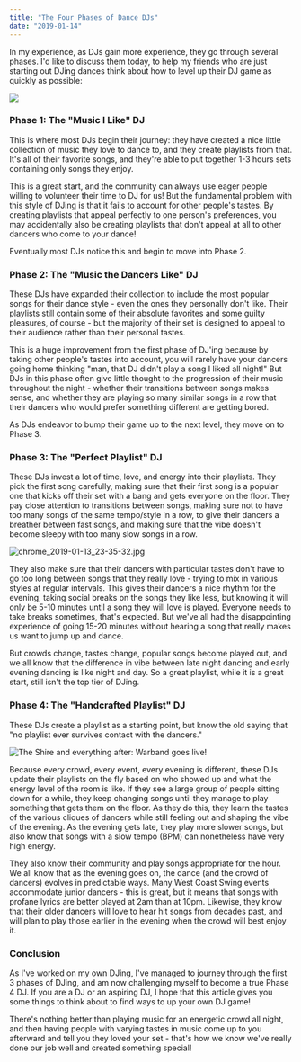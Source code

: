 ```yaml
---
title: "The Four Phases of Dance DJs"
date: "2019-01-14"
---
```


In my experience, as DJs gain more experience, they go through several phases. I'd like to discuss them today, to help my friends who are just starting out DJing dances think about how to level up their DJ game as quickly as possible:

![](images/VirtualDJ.jpg)

### Phase 1: The "Music I Like" DJ

This is where most DJs begin their journey: they have created a nice little collection of music they love to dance to, and they create playlists from that. It's all of their favorite songs, and they're able to put together 1-3 hours sets containing only songs they enjoy.

This is a great start, and the community can always use eager people willing to volunteer their time to DJ for us! But the fundamental problem with this style of DJing is that it fails to account for other people's tastes. By creating playlists that appeal perfectly to one person's preferences, you may accidentally also be creating playlists that don't appeal at all to other dancers who come to your dance!

Eventually most DJs notice this and begin to move into Phase 2.

### Phase 2: The "Music the Dancers Like" DJ

These DJs have expanded their collection to include the most popular songs for their dance style - even the ones they personally don't like. Their playlists still contain some of their absolute favorites and some guilty pleasures, of course - but the majority of their set is designed to appeal to their audience rather than their personal tastes.

This is a huge improvement from the first phase of DJ'ing because by taking other people's tastes into account, you will rarely have your dancers going home thinking "man, that DJ didn't play a song I liked all night!" But DJs in this phase often give little thought to the progression of their music throughout the night - whether their transitions between songs makes sense, and whether they are playing so many similar songs in a row that their dancers who would prefer something different are getting bored.

As DJs endeavor to bump their game up to the next level, they move on to Phase 3.

### Phase 3: The "Perfect Playlist" DJ

These DJs invest a lot of time, love, and energy into their playlists. They pick the first song carefully, making sure that their first song is a popular one that kicks off their set with a bang and gets everyone on the floor. They pay close attention to transitions between songs, making sure not to have too many songs of the same tempo/style in a row, to give their dancers a breather between fast songs, and making sure that the vibe doesn't become sleepy with too many slow songs in a row.

![chrome_2019-01-13_23-35-32.jpg](images/chrome_2019-01-13_23-35-32.jpg)

They also make sure that their dancers with particular tastes don't have to go too long between songs that they really love - trying to mix in various styles at regular intervals. This gives their dancers a nice rhythm for the evening, taking social breaks on the songs they like less, but knowing it will only be 5-10 minutes until a song they will love is played. Everyone needs to take breaks sometimes, that's expected. But we've all had the disappointing experience of going 15-20 minutes without hearing a song that really makes us want to jump up and dance.

But crowds change, tastes change, popular songs become played out, and we all know that the difference in vibe between late night dancing and early evening dancing is like night and day. So a great playlist, while it is a great start, still isn't the top tier of DJing.

### Phase 4: The "Handcrafted Playlist" DJ

These DJs create a playlist as a starting point, but know the old saying that "no playlist ever survives contact with the dancers."

![The Shire and everything after: Warband goes live!](https://proxy.duckduckgo.com/iu/?u=https%3A%2F%2Fpbs.twimg.com%2Fmedia%2FB04S3VPIAAAwawm.jpg&f=1)

Because every crowd, every event, every evening is different, these DJs update their playlists on the fly based on who showed up and what the energy level of the room is like. If they see a large group of people sitting down for a while, they keep changing songs until they manage to play something that gets them on the floor. As they do this, they learn the tastes of the various cliques of dancers while still feeling out and shaping the vibe of the evening. As the evening gets late, they play more slower songs, but also know that songs with a slow tempo (BPM) can nonetheless have very high energy.

They also know their community and play songs appropriate for the hour. We all know that as the evening goes on, the dance (and the crowd of dancers) evolves in predictable ways. Many West Coast Swing events accommodate junior dancers - this is great, but it means that songs with profane lyrics are better played at 2am than at 10pm. Likewise, they know that their older dancers will love to hear hit songs from decades past, and will plan to play those earlier in the evening when the crowd will best enjoy it.

### Conclusion

As I've worked on my own DJing, I've managed to journey through the first 3 phases of DJing, and am now challenging myself to become a true Phase 4 DJ. If you are a DJ or an aspiring DJ, I hope that this article gives you some things to think about to find ways to up your own DJ game!

There's nothing better than playing music for an energetic crowd all night, and then having people with varying tastes in music come up to you afterward and tell you they loved your set - that's how we know we've really done our job well and created something special!
